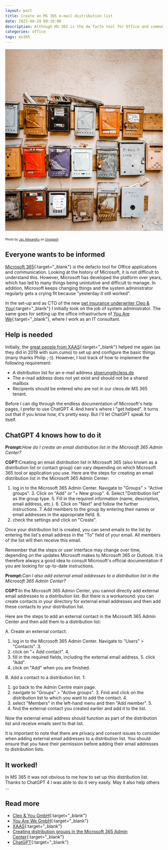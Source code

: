 ```yaml
---
layout: post
title: Create an MS 365 e-mail distribution list
date: 2023-08-29 09:10:00
description: Although MS 365 is the de facto tool for Office and communication, it also offers various hurdles in use. Especially when creating email distribution lists.
categories: office
tags: ms365
---
```


![Writing](/assets/images/mailboxes.jpg)

<span style="font-size: 0.7em">Photo by <a href="https://unsplash.com/@rolls0ut?utm_source=unsplash&utm_medium=referral&utm_content=creditCopyText">Jac Alexandru</a> on <a href="https://unsplash.com/photos/L0Wdk52FAmM?utm_source=unsplash&utm_medium=referral&utm_content=creditCopyText">Unsplash</a></span>

## Everyone wants to be informed

[Microsoft 365](https://www.microsoft.com/de-de/microsoft-365){:target="_blank"} is the defacto tool for Office applications and communication. Looking at the history of Microsoft, it is not difficult to understand this. However, Microsoft has developed the platform over years, which has led to many things being unintuitive and difficult to manage. In addition, Microsoft keeps changing things and the system administrator regularly gets a crying fit because "yesterday it still worked".

In the set-up and as CTO of the new [pet insurance underwriter Cleo & You](https://www.cleos.de){:target="_blank"} I initially took on the job of system administrator. The same goes for setting up the office infrastructure of [You Are We](https://youarewe.eu){:target="_blank"}, where I work as an IT consultant.

## Help is needed

Initially, the [great people from XAAS](https://www.xaas-it.com){:target="_blank"} helped me again (as they did in 2019 with sum.cumo) to set up and configure the basic things (many thanks Philip ;-)). However, I lost track of how to implement the following requirement:

* A distribution list for an e-mail address stoerung@cleos.de
* The e-mail address does not yet exist and should not be a shared mailbox
* Recipients should be entered who are not in our cleos.de MS 365 tenant.

Before I can dig through the endless documentation of Microsoft's help pages, I prefer to use ChatGPT 4. And here's where I "get helped". It turns out that if you know how, it's pretty easy. But I'll let ChatGPT speak for itself.

## ChatGPT 4 knows how to do it

<strong>Prompt:</strong><i>How do I create an email distribution list in the Microsoft 365 Admin Center?</i>

<strong>CGPT:</strong>Creating an email distribution list in Microsoft 365 (also known as a distribution list or contact group) can vary depending on which Microsoft 365 tool or application you use. Here are the steps for creating an email distribution list in the Microsoft 365 Admin Center:

1. log in to the Microsoft 365 Admin Center.
Navigate to "Groups" > "Active groups". 3.
Click on "Add" or "+ New group". 4.
Select "Distribution list" as the group type. 5.
Fill in the required information (name, description, email address, etc.). 6.
Click on "Next" and follow the further instructions. 7.
Add members to the group by entering their names or email addresses in the appropriate field. 8.
8. check the settings and click on "Create".

Once your distribution list is created, you can send emails to the list by entering the list's email address in the "To" field of your email. All members of the list will then receive this email.

Remember that the steps or user interface may change over time, depending on the updates Microsoft makes to Microsoft 365 or Outlook. It is therefore always a good idea to consult Microsoft's official documentation if you are looking for up-to-date instructions.

<strong>Prompt:</strong><i>Can I also add external email addresses to a distribution list in the Microsoft 365 Admin Center?</i>

<strong>CGPT:</strong>In the Microsoft 365 Admin Center, you cannot directly add external email addresses to a distribution list. But there is a workaround: you can create contacts in your directory for external email addresses and then add these contacts to your distribution list.

Here are the steps to add an external contact in the Microsoft 365 Admin Center and then add them to a distribution list:

A. Create an external contact:

1. log in to the Microsoft 365 Admin Center.
Navigate to "Users" > "Contacts". 3.
3. click on "+ Add contact". 4.
4. fill in the required fields, including the external email address. 5. click "Add".
5. click on "Add" when you are finished.

B. Add a contact to a distribution list. 1:

1. go back to the Admin Centre main page.
2. navigate to "Groups" > "Active groups". 3.
Find and click on the distribution list to which you want to add the contact. 4.
4. select "Members" in the left-hand menu and then "Add member". 5.
5. find the external contact you created earlier and add it to the list.

Now the external email address should function as part of the distribution list and receive emails sent to that list.

It is important to note that there are privacy and consent issues to consider when adding external email addresses to a distribution list. You should ensure that you have their permission before adding their email addresses to distribution lists.

## It worked!

In MS 365 it was not obvious to me how to set up this distribution list. Thanks to ChatGPT 4 I was able to do it very easily. May it also help others ...

## Read more

* [Cleo & You GmbH](https://www.cleos.de){:target="_blank"}
* [You Are We GmbH](https://www.youarewe.eu){:target="_blank"}
* [XAAS](https://www.xaas-it.com){:target="_blank"}
* [Creating distribution groups in the Microsoft 365 Admin Center](https://learn.microsoft.com/en-en/microsoft-365/admin/setup/create-distribution-lists?view=o365-worldwide){:target="_blank"}
* [ChatGPT](https://chat.openai.com){:target="_blank"}
